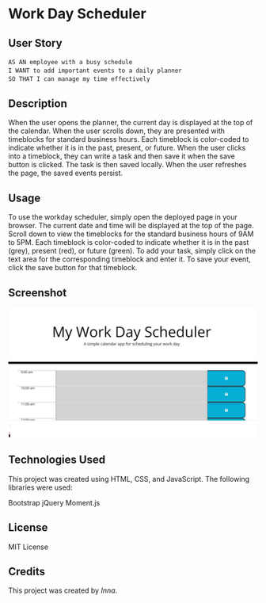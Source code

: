 # Work Day Scheduler

## User Story

```md
AS AN employee with a busy schedule
I WANT to add important events to a daily planner
SO THAT I can manage my time effectively
```
## Description
When the user opens the planner, the current day is displayed at the top of the calendar.
When the user scrolls down, they are presented with timeblocks for standard business hours.
Each timeblock is color-coded to indicate whether it is in the past, present, or future.
When the user clicks into a timeblock, they can write a task and then save it when the save button is clicked. 
The task is then saved locally. When the user refreshes the page, the saved events persist.

## Usage
To use the workday scheduler, simply open the deployed page in your browser. The current date and time will be displayed at the top of the page. Scroll down to view the timeblocks for the standard business hours of 9AM to 5PM. Each timeblock is color-coded to indicate whether it is in the past (grey), present (red), or future (green). To add your task, simply click on the text area for the corresponding timeblock and enter it. To save your event, click the save button for that timeblock. 

## Screenshot
![Screenshot](Screenshot.jpg)

## Technologies Used
This project was created using HTML, CSS, and JavaScript. The following libraries were used:

Bootstrap
jQuery
Moment.js

## License 

MIT License

## Credits

This project was created by  *Inna*.